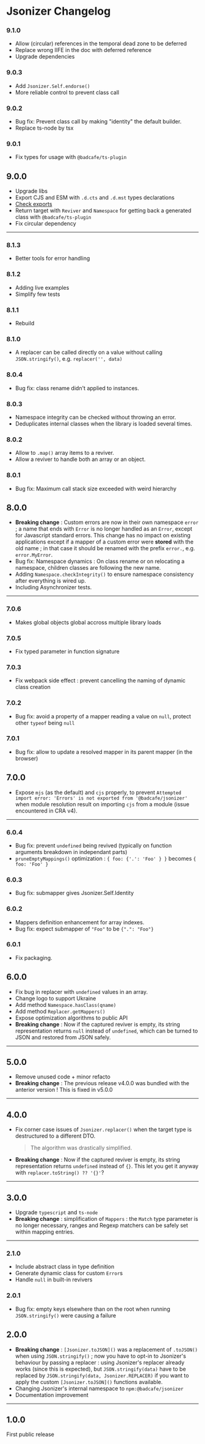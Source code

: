 # Jsonizer Changelog

### 9.1.0

* Allow (circular) references in the temporal dead zone to be deferred
* Replace wrong IIFE in the doc with deferred reference
* Upgrade dependencies

### 9.0.3

* Add `Jsonizer.Self.endorse()`
* More reliable control to prevent class call

### 9.0.2

* Bug fix: Prevent class call by making "identity" the default builder.
* Replace ts-node by tsx

### 9.0.1

* Fix types for usage with `@badcafe/ts-plugin`

## 9.0.0

* Upgrade libs
* Export CJS and ESM with `.d.cts` and `.d.mst` types declarations
* [Check exports](https://arethetypeswrong.github.io/?p=%40badcafe%2Fjsonizer)
* Return target with `Reviver` and `Namespace` for getting back a generated class with `@badcafe/ts-plugin`
* Fix circular dependency

-----

### 8.1.3

* Better tools for error handling

### 8.1.2

* Adding live examples
* Simplify few tests

### 8.1.1

* Rebuild

### 8.1.0

* A replacer can be called directly on a value without calling `JSON.stringify()`, e.g. `replacer('', data)`

### 8.0.4

* Bug fix: class rename didn't applied to instances.

### 8.0.3

* Namespace integrity can be checked without throwing an error.
* Deduplicates internal classes when the library is loaded several times.

### 8.0.2

* Allow to `.map()` array items to a reviver.
* Allow a reviver to handle both an array or an object.

### 8.0.1

* Bug fix: Maximum call stack size exceeded with weird hierarchy

## 8.0.0

* **Breaking change** : Custom errors are now in their own namespace `error` ; a name that ends with `Error` is no longer handled as an `Error`, except for Javascript standard errors. This change has no impact on existing applications except if a mapper of a custom error were **stored** with the old name ; in that case it should be renamed with the prefix `error.`, e.g. `error.MyError`.
* Bug fix: Namespace dynamics : On class rename or on relocating a namespace, children classes are following the new name.
* Adding `Namespace.checkIntegrity()` to ensure namespace consistency after everything is wired up.
* Including Asynchronizer tests.

-----

### 7.0.6

* Makes global objects global accross multiple library loads

### 7.0.5

* Fix typed parameter in function signature

### 7.0.3

* Fix webpack side effect : prevent cancelling the naming of dynamic class creation

### 7.0.2

* Bug fix: avoid a property of a mapper reading a value on `null`, protect other `typeof` being `null`

### 7.0.1

* Bug fix: allow to update a resolved mapper in its parent mapper (in the browser)

## 7.0.0

* Expose `mjs` (as the default) and `cjs` properly, to prevent `Attempted import error: 'Errors' is not exported from '@badcafe/jsonizer'` when module resolution result on importing `cjs` from a module (issue encountered in CRA v4).

-----

### 6.0.4

* Bug fix: prevent `undefined` being revived (typically on function arguments breakdown in independant parts)
* `pruneEmptyMappings()` optimization : `{ foo: {'.': 'Foo' } }` becomes `{ foo: 'Foo' }` 

### 6.0.3

* Bug fix: submapper gives Jsonizer.Self.Identity

### 6.0.2

* Mappers definition enhancement for array indexes.
* Bug fix: expect submapper of `"Foo"` to be `{".": "Foo"}`

### 6.0.1

* Fix packaging.

## 6.0.0

* Fix bug in replacer with `undefined` values in an array.
* Change logo to support Ukraine
* Add method `Namespace.hasClass(qname)`
* Add method `Replacer.getMappers()`
* Expose optimization algorithms to public API
* **Breaking change** : Now if the captured reviver is empty, its string representation returns `null` instead of `undefined`, which can be turned to JSON and restored from JSON safely.

-----

## 5.0.0

* Remove unused code + minor refacto
* **Breaking change** : The previous release v4.0.0 was bundled with the anterior version ! This is fixed in v5.0.0

-----

## 4.0.0

* Fix corner case issues of `Jsonizer.replacer()` when the target type is destructured to a different DTO.
    > The algorithm was drastically simplified.
* **Breaking change** : Now if the captured reviver is empty, its string representation returns `undefined` instead of `{}`. This let you get it anyway with `replacer.toString() ?? '{}'`?

-----

## 3.0.0

* Upgrade `typescript` and `ts-node`
* **Breaking change** : simplification of `Mappers` : the `Match` type parameter is no longer necessary, ranges and Regexp matchers can be safely set within mapping entries.

-----

### 2.1.0

* Include abstract class in type definition
* Generate dynamic class for custom `Error`s
* Handle `null` in built-in revivers

### 2.0.1

* Bug fix: empty keys elsewhere than on the root when running `JSON.stringify()` were causing a failure

## 2.0.0

* **Breaking change** : `[Jsonizer.toJSON]()` was a replacement of `.toJSON()` when using `JSON.stringify()` ; now you have to opt-in to Jsonizer's behaviour by passing a replacer : using Jsonizer's replacer already works (since this is expected), but `JSON.stringify(data)` have to be replaced by `JSON.stringify(data, Jsonizer.REPLACER)` if you want to apply the custom `[Jsonizer.toJSON]()` functions available.
* Changing Jsonizer's internal namespace to `npm:@badcafe/jsonizer`
* Documentation improvement

-----

## 1.0.0

First public release

